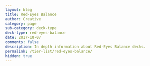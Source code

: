 ```yaml
---
layout: blog
title: Red-Eyes Balance
author: Creative
category: page
sub-category: deck-type
deck-type: red-eyes-balance
date: 2017-10-07
comments: false
description: In depth information about Red-Eyes Balance decks.
permalink: /tier-list/red-eyes-balance/
hidden: true
---
```








